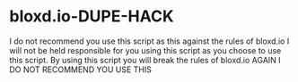 # bloxd.io-DUPE-HACK
I do not recommend you use this script as this against the rules of bloxd.io I will not be held responsible for you using this script as you choose to use this script. By using this script you will break the rules of bloxd.io AGAIN I DO NOT RECOMMEND YOU USE THIS
